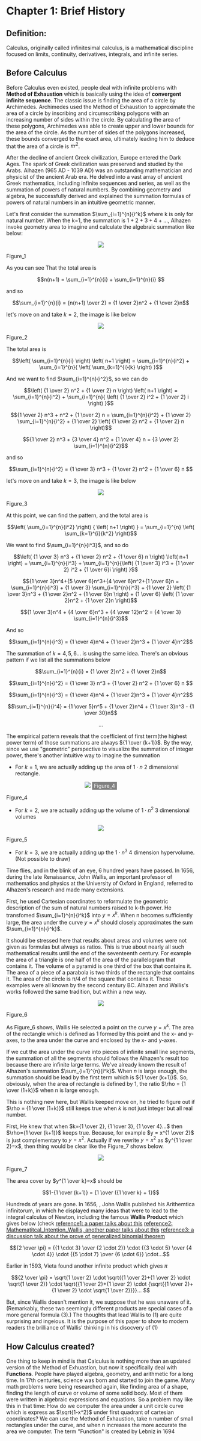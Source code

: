 # Chapter 1: Brief History

Definition:
-----------

Calculus, originally called infinitesimal calculus, is a mathematical discipline focused on limits, continuity, derivatives, integrals, and infinite series. 

Before Calculus
---------------

Before Calculus even existed, people deal with infinite problems with **Method of Exhaustion** which is basically using the idea of **convergent infinite sequence**. The classic issue is finding the area of a circle by Archimedes. Archimedes used the Method of Exhaustion to approximate the area of a circle by inscribing and circumscribing polygons with an increasing number of sides within the circle. By calculating the area of these polygons, Archimedes was able to create upper and lower bounds for the area of the circle. As the number of sides of the polygons increased, these bounds converged to the exact area, ultimately leading him to deduce that the area of a circle is $\pi r^{2}$.

After the decline of ancient Greek civilization, Europe entered the Dark Ages. The spark of Greek civilization was preserved and studied by the Arabs. Alhazen (965 AD - 1039 AD) was an outstanding mathematician and physicist of the ancient Arab era. He delved into a vast array of ancient Greek mathematics, including infinite sequences and series, as well as the summation of powers of natural numbers. By combining geometry and algebra, he successfully derived and explained the summation formulas of powers of natural numbers in an intuitive geometric manner. 

Let's first consider the summation $\sum_{i=1}^{n}{i^k}$ where k is only for natural number. When the k=1, the summation is $1+2+3+4+...$, Alhazen invoke geometry area to imagine and calculate the algebraic summation like below: 

<p align="center">
  <img src="./images/calculusNotes_figure_1.svg"/>
</p>

Figure_1

As you can see That the total area is

```math
n(n+1) = \sum_{i=1}^{n}{i} + \sum_{i=1}^{n}{i} 
```

and so 

```math
\sum_{i=1}^{n}{i} = {n(n+1) \over 2} = {1 \over 2}n^2 + {1 \over 2}n
```

let's move on and take $k=2$, the image is like below

<p align="center">
  <img src="./images/calculusNotes_figure_2.svg"/>
</p>

Figure_2


The total area is

```math
\left( \sum_{i=1}^{n}{i} \right) \left( n+1 \right) = \sum_{i=1}^{n}{i^2} + \sum_{i=1}^{n}{ \left( \sum_{k=1}^{i}{k} \right) }
```

And we want to find $\sum_{i=1}^{n}{i^2}$, so we can do

```math
\left( {1 \over 2} n^2 + {1 \over 2} n \right) \left( n+1 \right) = \sum_{i=1}^{n}{i^2} + \sum_{i=1}^{n}{ \left( {1 \over 2} i^2 + {1 \over 2} i \right) }
```
```math
{1 \over 2} n^3 + n^2 + {1 \over 2} n = \sum_{i=1}^{n}{i^2} + {1 \over 2} \sum_{i=1}^{n}{i^2} + {1 \over 2} \left( {1 \over 2} n^2 + {1 \over 2} n \right)
```
```math
{1 \over 2} n^3 + {3 \over 4} n^2 + {1 \over 4} n = {3 \over 2} \sum_{i=1}^{n}{i^2}
```

and so

```math
\sum_{i=1}^{n}{i^2} = {1 \over 3} n^3 + {1 \over 2} n^2 + {1 \over 6} n

```

let's move on and take $k=3$, the image is like below

<p align="center">
  <img src="./images/calculusNotes_figure_3.svg"/>
</p>

Figure_3


At this point, we can find the pattern, and the total area is

```math
\left( \sum_{i=1}^{n}{i^2} \right) { \left( n+1 \right) } = \sum_{i=1}^{n} \left( \sum_{k=1}^{i}{k^2} \right)
```

We want to find $\sum_{i=1}^{n}{i^3}$, and so do

```math
\left( {1 \over 3} n^3 + {1 \over 2} n^2 + {1 \over 6} n \right) \left( n+1 \right) = \sum_{i=1}^{n}{i^3} + \sum_{i=1}^{n}{\left( {1 \over 3} i^3 + {1 \over 2} i^2 + {1 \over 6}i \right) }
```
```math
{1 \over 3}n^4+{5 \over 6}n^3+{4 \over 6}n^2+{1 \over 6}n = \sum_{i=1}^{n}{i^3} + {1 \over 3} \sum_{i=1}^{n}{i^3} + {1 \over 2} \left( {1 \over 3}n^3 + {1 \over 2}n^2 + {1 \over 6}n \right) + {1 \over 6} \left( {1 \over 2}n^2 + {1 \over 2}n \right)
```
```math
{1 \over 3}n^4 + {4 \over 6}n^3 + {4 \over 12}n^2 = {4 \over 3} \sum_{i=1}^{n}{i^3}
```

And so

```math
\sum_{i=1}^{n}{i^3} = {1 \over 4}n^4 + {1 \over 2}n^3 + {1 \over 4}n^2
```

The summation of $k=4, 5, 6...$ is using the same idea. There's an obvious pattern if we list all the summations below

```math
\sum_{i=1}^{n}{i} = {1 \over 2}n^2 + {1 \over 2}n
```
```math
\sum_{i=1}^{n}{i^2} = {1 \over 3} n^3 + {1 \over 2} n^2 + {1 \over 6} n

```
```math
\sum_{i=1}^{n}{i^3} = {1 \over 4}n^4 + {1 \over 2}n^3 + {1 \over 4}n^2
```
```math
\sum_{i=1}^{n}{i^4} = {1 \over 5}n^5 + {1 \over 2}n^4 + {1 \over 3}n^3 - {1 \over 30}n
```
```math
\text{...}
```

The empirical pattern reveals that the coefficient of first term(the highest power term) of those summations are always ${1 \over (k+1)}$. By the way, since we use "geometric" perspective to visualize the summation of integer power, there's another intuitive way to imagine the summation
  * For $k=1$, we are actually adding up the area of $1 \cdot n$ 2 dimensional rectangle.

<p align="center">
  <img src="./images/calculusNotes_figure_4.svg"/>
  <span style="background-color: grey; color: white; padding: 2px 5px;">Figure_4</span>
</p>

Figure_4


  * For $k=2$, we are actually adding up the volume of $1 \cdot n^2$ 3 dimensional volumes

<p align="center">
  <img src="./images/calculusNotes_figure_5.svg"/>
</p>

Figure_5


  * For $k=3$, we are actually adding up the $1 \cdot n^3$ 4 dimension hypervolume.(Not possible to draw)

Time flies, and in the blink of an eye, 6 hundred years have passed. In 1656, during the late Renaissance, John Wallis, an important professor of mathematics and physics at the University of Oxford in England, referred to Alhazen's research and made many extensions.

First, he used Cartesian coordinates to reformulate the geometric description of the sum of natural numbers raised to k-th power. He transfomed $\sum_{i=1}^{n}{i^k}$ into $y=x^k$. When n becomes sufficiently large, the area under the curve $y=x^k$ should closely approximates the sum $\sum_{i=1}^{n}{i^k}$.

It should be stressed here that results about areas and volumes were not given as
formulas but always as ratios. This is true about nearly all such mathematical results
until the end of the seventeenth century. For example the area of a triangle is one half
of the area of the parallelogram that contains it. The volume of a pyramid is one third
of the box that contains it. The area of a piece of a parabola is two thirds of the
rectangle that contains it. The area of the circle is π/4 of the square that contains it.
These examples were all known by the second century BC. Alhazen and Wallis's works followed the same tradition, but within a new way.


<p align="center">
  <img src="./images/calculusNotes_figure_6.svg"/>
</p>

Figure_6

As Figure_6 shows, Wallis He selected a point on the curve $y=x^k$. The area of the rectangle which is defined as 1 formed by this point and the x- and y-axes, to the area under the curve and enclosed by the x- and y-axes.

If we cut the area under the curve into pieces of infinite small line segments, the summation of all the segments should follows the Alhazen's result too because there are infinite large terms. We've already known the result of Alhazen's summation $\sum_{i=1}^{n}{i^k}$. When $n$ is large enough, the summation should be lead by the first term which is ${1 \over (k+1)}$. So, obviously, when the area of rectangle is defined by 1, the ratio $\rho = {1 \over (1+k)}$ when n is large enough.

This is nothing new here, but Wallis keeped move on, he tried to figure out if $\rho = {1 \over (1+k)}$ still keeps true when $k$ is not just integer but all real number.

First, He knew that when $k={1 \over 2}, {1 \over 3}, {1 \over 4}...$ then $\rho={1 \over (k+1)}$ keeps true. Because, for example $y = x^{1 \over 2}$ is just complementary to $y = x^2$. Actually if we rewrite $y=x^2$ as $y^{1 \over 2}=x$, then thing would be clear like the Figure_7 shows below. 

<p align="center">
  <img src="./images/calculusNotes_figure_7.svg"/>
</p>

Figure_7

The area cover by $y^{1 \over k}=x$ should be 
```math
1-{1 \over (k+1)} = {1 \over ({1 \over k} + 1}
```


Hundreds of years are gone. In 1656, , John Wallis published his Arithemtica infinitorum, in which he displayed many ideas that were to lead to the integral calculus of Newton, including the famous **Wallis Product** which gives below (check 
[reference1: a paper talks about this](https://www.jstor.org/stable/25759727?seq=1) 
[reference2: Mathematitcal_Intention_Wallis, another paper talks about this](https://www.quadrivium.info/GGB/WallisTable.html) 
[reference3: a discussion talk about the prove of generalized binomial theorem](https://www.reddit.com/r/math/comments/8vv21s/how_do_you_prove_the_binomial_theorem_for_all/)

```math
{2 \over \pi} = {{1 \cdot 3} \over {2 \cdot 2}} \cdot {{3 \cdot 5} \over {4 \cdot 4}} \cdot {{5 \cdot 7} \over {6 \cdot 6}} \cdot...
```

Earlier in 1593, Vieta found another infinite product which gives $\pi$

```math
{2 \over \pi} = \sqrt{1 \over 2} \cdot \sqrt{{1 \over 2}+{1 \over 2} \cdot \sqrt{1 \over 2}} \cdot \sqrt{{1 \over 2}+{1 \over 2} \cdot {\sqrt{{1 \over 2}+{1 \over 2} \cdot \sqrt{1 \over 2}}}}... 
```

But, since Wallis doesn't mention it, we suppose that he was unaware of it.(Remarkably, these two seemingly different products are special cases of a more general formula (3).) The thoughts that lead Wallis to (1) are quite surprising and ingeious. It is the purpose of this paper to show to modern readers the brilliance of Wallis' thinking in his disocvery of (1)

How Calculus created?
---------------------

One thing to keep in mind is that Calculus is nothing more than an updated version of the Method of Exhuastion, but now it specifically deal with **Functions**. People have played algebra, geometry, and arithmetic for a long time. In 17th centuries, science was born and started to join the game. Many math problems were being researched again, like finding area of a shape, finding the length of curve or volume of some solid body. Most of them were written in algebraic expressions and equations. So a problem may like this in that time: How do we computer the area under a unit circle curve which is express as $\sqrt{1-x^2}$ under first quadrant of cartesian coordinates? We can use the Method of Exhaustion, take n number of small rectangles under the curve, and when n increases the more accurate the area we computer.   The term "Function" is created by Lebniz in 1694
